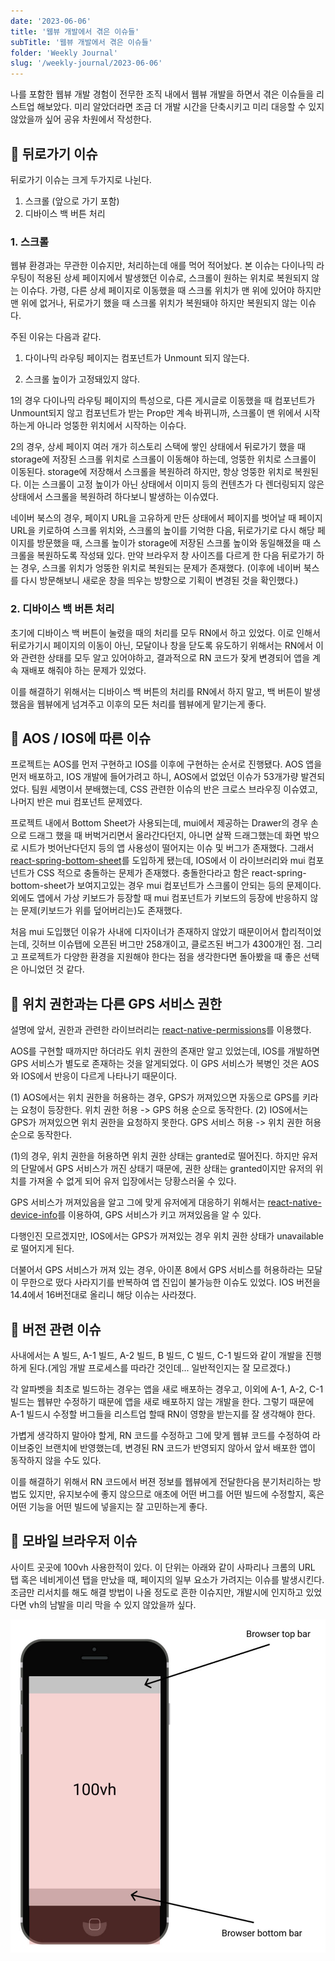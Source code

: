 ```yaml
---
date: '2023-06-06'
title: '웹뷰 개발에서 겪은 이슈들'
subTitle: '웹뷰 개발에서 겪은 이슈들'
folder: 'Weekly Journal'
slug: '/weekly-journal/2023-06-06'
---
```


나를 포함한 웹뷰 개발 경험이 전무한 조직 내에서 웹뷰 개발을 하면서 겪은 이슈들을 리스트업 해보았다. 미리 알았더라면 조금 더 개발 시간을 단축시키고 미리 대응할 수 있지 않았을까 싶어 공유 차원에서 작성한다.

## 📌 뒤로가기 이슈

뒤로가기 이슈는 크게 두가지로 나뉜다.

1. 스크롤 (앞으로 가기 포함)
2. 디바이스 백 버튼 처리

### 1. 스크롤

웹뷰 환경과는 무관한 이슈지만, 처리하는데 애를 먹어 적어놨다. 본 이슈는 다이나믹 라우팅이 적용된 상세 페이지에서 발생했던 이슈로, 스크롤이 원하는 위치로 복원되지 않는 이슈다. 가령, 다른 상세 페이지로 이동했을 때 스크롤 위치가 맨 위에 있어야 하지만 맨 위에 없거나, 뒤로가기 했을 때 스크롤 위치가 복원돼야 하지만 복원되지 않는 이슈다.

주된 이유는 다음과 같다.

1. 다이나믹 라우팅 페이지는 컴포넌트가 Unmount 되지 않는다.

2. 스크롤 높이가 고정돼있지 않다.

1의 경우 다이나믹 라우팅 페이지의 특성으로, 다른 게시글로 이동했을 때 컴포넌트가 Unmount되지 않고 컴포넌트가 받는 Prop만 계속 바뀌니까, 스크롤이 맨 위에서 시작하는게 아니라 엉뚱한 위치에서 시작하는 이슈다.

2의 경우, 상세 페이지 여러 개가 히스토리 스택에 쌓인 상태에서 뒤로가기 했을 때 storage에 저장된 스크롤 위치로 스크롤이 이동해야 하는데, 엉뚱한 위치로 스크롤이 이동된다. storage에 저장해서 스크롤을 복원하려 하지만, 항상 엉뚱한 위치로 복원된다. 이는 스크롤이 고정 높이가 아닌 상태에서 이미지 등의 컨텐츠가 다 렌더링되지 않은 상태에서 스크롤을 복원하려 하다보니 발생하는 이슈였다.

네이버 북스의 경우, 페이지 URL을 고유하게 만든 상태에서 페이지를 벗어날 때 페이지 URL을 키로하여 스크롤 위치와, 스크롤의 높이를 기억한 다음, 뒤로가기로 다시 해당 페이지를 방문했을 때, 스크롤 높이가 storage에 저장된 스크롤 높이와 동일해졌을 때 스크롤을 복원하도록 작성돼 있다. 만약 브라우저 창 사이즈를 다르게 한 다음 뒤로가기 하는 경우, 스크롤 위치가 엉뚱한 위치로 복원되는 문제가 존재했다. (이후에 네이버 북스를 다시 방문해보니 새로운 창을 띄우는 방향으로 기획이 변경된 것을 확인했다.)

### 2. 디바이스 백 버튼 처리

초기에 디바이스 백 버튼이 눌렸을 때의 처리를 모두 RN에서 하고 있었다. 이로 인해서 뒤로가기시 페이지의 이동이 아닌, 모달이나 창을 닫도록 유도하기 위해서는 RN에서 이와 관련한 상태를 모두 알고 있어야하고, 결과적으로 RN 코드가 잦게 변경되어 앱을 계속 재배포 해줘야 하는 문제가 있었다.

이를 해결하기 위해서는 디바이스 백 버튼의 처리를 RN에서 하지 말고, 백 버튼이 발생했음을 웹뷰에게 넘겨주고 이후의 모든 처리를 웹뷰에게 맡기는게 좋다.

## 📌 AOS / IOS에 따른 이슈

프로젝트는 AOS를 먼저 구현하고 IOS를 이후에 구현하는 순서로 진행됐다. AOS 앱을 먼저 배포하고, IOS 개발에 들어가려고 하니, AOS에서 없었던 이슈가 53개가량 발견되었다. 팀원 세명이서 분배했는데, CSS 관련한 이슈의 반은 크로스 브라우징 이슈였고, 나머지 반은 mui 컴포넌트 문제였다.

프로젝트 내에서 Bottom Sheet가 사용되는데, mui에서 제공하는 Drawer의 경우 손으로 드래그 했을 때 버벅거리면서 올라간다던지, 아니면 살짝 드래그했는데 화면 밖으로 시트가 벗어난다던지 등의 앱 사용성이 떨어지는 이슈 및 버그가 존재했다. 그래서 [react-spring-bottom-sheet](https://react-spring.bottom-sheet.dev/)를 도입하게 됐는데, IOS에서 이 라이브러리와 mui 컴포넌트가 CSS 적으로 충돌하는 문제가 존재했다. 충돌한다라고 함은 react-spring-bottom-sheet가 보여지고있는 경우 mui 컴포넌트가 스크롤이 안되는 등의 문제이다. 외에도 앱에서 가상 키보드가 등장할 때 mui 컴포넌트가 키보드의 등장에 반응하지 않는 문제(키보드가 위를 덮어버리는)도 존재했다.

처음 mui 도입했던 이유가 사내에 디자이너가 존재하지 않았기 때문이어서 합리적이었는데, 깃허브 이슈탭에 오픈된 버그만 258개이고, 클로즈된 버그가 4300개인 점. 그리고 프로젝트가 다양한 환경을 지원해야 한다는 점을 생각한다면 돌아봤을 때 좋은 선택은 아니었던 것 같다.

## 📌 위치 권한과는 다른 GPS 서비스 권한

설명에 앞서, 권한과 관련한 라이브러리는 [react-native-permissions](https://github.com/zoontek/react-native-permissions)를 이용했다.

AOS를 구현할 때까지만 하더라도 위치 권한의 존재만 알고 있었는데, IOS를 개발하면 GPS 서비스가 별도로 존재하는 것을 알게되었다. 이 GPS 서비스가 복병인 것은 AOS와 IOS에서 반응이 다르게 나타나기 때문이다.

(1) AOS에서는 위치 권한을 허용하는 경우, GPS가 꺼져있으면 자동으로 GPS를 키라는 요청이 등장한다. 위치 권한 허용 -> GPS 허용 순으로 동작한다.
(2) IOS에서는 GPS가 꺼져있으면 위치 권한을 요청하지 못한다. GPS 서비스 허용 -> 위치 권한 허용 순으로 동작한다.

(1)의 경우, 위치 권한을 허용하면 위치 권한 상태는 granted로 떨어진다. 하지만 유저의 단말에서 GPS 서비스가 꺼진 상태기 때문에, 권한 상태는 granted이지만 유저의 위치를 가져올 수 없게 되어 유저 입장에서는 당황스러울 수 있다.

GPS 서비스가 꺼져있음을 알고 그에 맞게 유저에게 대응하기 위해서는 [react-native-device-info](https://github.com/react-native-device-info/react-native-device-info#getavailablelocationproviders)를 이용하여, GPS 서비스가 키고 꺼져있음을 알 수 있다.

다행인진 모르겠지만, IOS에서는 GPS가 꺼져있는 경우 위치 권한 상태가 unavailable로 떨어지게 된다.

더불어서 GPS 서비스가 꺼져 있는 경우, 아이폰 8에서 GPS 서비스를 허용하라는 모달이 무한으로 떴다 사라지기를 반복하여 앱 진입이 불가능한 이슈도 있었다. IOS 버전을 14.4에서 16버전대로 올리니 해당 이슈는 사라졌다.

## 📌 버전 관련 이슈

사내에서는 A 빌드, A-1 빌드, A-2 빌드, B 빌드, C 빌드, C-1 빌드와 같이 개발을 진행하게 된다.(게임 개발 프로세스를 따라간 것인데... 일반적인지는 잘 모르겠다.)

각 알파벳을 최초로 빌드하는 경우는 앱을 새로 배포하는 경우고, 이외에 A-1, A-2, C-1 빌드는 웹뷰만 수정하기 때문에 앱을 새로 배포하지 않는 개발을 한다. 그렇기 때문에 A-1 빌드시 수정할 버그들을 리스트업 할때 RN이 영향을 받는지를 잘 생각해야 한다.

가볍게 생각하지 말아야 할게, RN 코드를 수정하고 그에 맞게 웹뷰 코드를 수정하여 라이브중인 브랜치에 반영했는데, 변경된 RN 코드가 반영되지 않아서 앞서 배포한 앱이 동작하지 않을 수도 있다.

이를 해결하기 위해서 RN 코드에서 버젼 정보를 웹뷰에게 전달한다음 분기처리하는 방법도 있지만, 유지보수에 좋지 않으므로 애초에 어떤 버그를 어떤 빌드에 수정할지, 혹은 어떤 기능을 어떤 빌드에 넣을지는 잘 고민하는게 좋다.

## 📌 모바일 브라우저 이슈

사이트 곳곳에 100vh 사용한적이 있다. 이 단위는 아래와 같이 사파리나 크롬의 URL 탭 혹은 네비게이션 탭을 만났을 때, 페이지의 일부 요소가 가려지는 이슈를 발생시킨다. 조금만 리서치를 해도 해결 방법이 나올 정도로 흔한 이슈지만, 개발시에 인지하고 있었다면 vh의 남발을 미리 막을 수 있지 않았을까 싶다.

![](./mobile.png)
